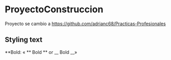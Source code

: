 # ProyectoConstruccion
Proyecto se cambio a https://github.com/adrianc68/Practicas-Profesionales



## Styling text

**Bold: « ** Bold  ** or __ Bold __» 
